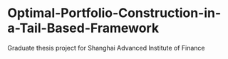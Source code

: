 # Optimal-Portfolio-Construction-in-a-Tail-Based-Framework
Graduate thesis project for Shanghai Advanced Institute of Finance
